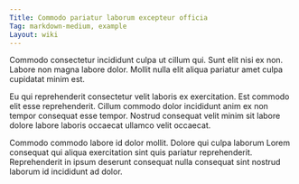 ```yaml
---
Title: Commodo pariatur laborum excepteur officia
Tag: markdown-medium, example
Layout: wiki
---
```

Commodo consectetur incididunt culpa ut cillum qui. Sunt elit nisi ex non. Labore non magna labore dolor. Mollit nulla elit aliqua pariatur amet culpa cupidatat minim est.

Eu qui reprehenderit consectetur velit laboris ex exercitation. Est commodo elit esse reprehenderit. Cillum commodo dolor incididunt anim ex non tempor consequat esse tempor. Nostrud consequat velit minim sit labore dolore labore laboris occaecat ullamco velit occaecat.

Commodo commodo labore id dolor mollit. Dolore qui culpa laborum Lorem consequat qui aliqua exercitation sint quis pariatur reprehenderit. Reprehenderit in ipsum deserunt consequat nulla consequat sint nostrud laborum id incididunt ad dolor.